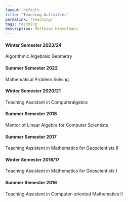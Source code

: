 ```yaml
---
layout: default
title: "Teaching Activities"
permalink: /teaching/
tags: teaching
description: Matthias Himmelmann
---
```

<p style="font-size: 100%; font-family: Perpetua">
<h4>Winter Semester 2023/24</h4>
  Algorithmic Algebraic Geometry
<h4>Summer Semester 2022</h4>
  Mathematical Problem Solving
<h4>Winter Semester 2020/21</h4>
  Teaching Assistant in Computeralgebra
<h4>Summer Semester 2018</h4>
  Mentor of Linear Algebra for Computer Scientists
<h4>Summer Semester 2017</h4>
  Teaching Assistent in Mathematics for Geoscientists II
<h4>Winter Semester 2016/17</h4>
  Teaching Assistent in Mathematics for Geoscientists I
<h4>Summer Semester 2016</h4>
  Teaching Assistent in Computer-oriented Mathematics II
</p>
